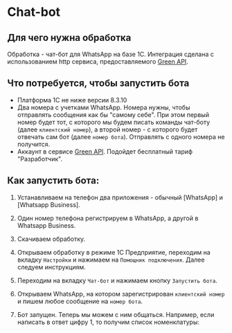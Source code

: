# Chat-bot

## Для чего нужна обработка

Обработка - чат-бот для WhatsApp на базе 1С. Интеграция сделана с использованием http сервиса, предоставляемого [Green API](https://green-api.com/).

## Что потребуется, чтобы запустить бота

* Платформа 1С не ниже версии 8.3.10
* Два номера с учетками WhatsApp. Номера нужны, чтобы отправлять сообщения как бы "самому себе". При этом первый номер будет тот, с которого  мы будем писать команды чат-боту (далее ``клиентский номер``), а второй номер - с которого будет отвечать сам бот (далее ``номер бота``). Отправлять с одного номера не получится.
* Аккаунт в сервисе [Green API](https://green-api.com/). Подойдет бесплатный тариф "Разработчик".

## Как запустить бота:

1. Устанавливаем на телефон два приложения - обычный [WhatsApp] и [Whatsapp Business].

2. Один номер телефона регистрируем в WhatsApp, а другой в  Whatsapp Business.

3. Скачиваем обработку.

4. Открываем обработку в режиме 1С Предприятие, переходим на вкладку ``Настройки`` и нажимаем на ``Помощник подключения``. Далее следуем инструкциям.

5. Переходим на вкладку ``Чат-бот`` и нажимаем кнопку ``Запустить бота``.

6. Открываем WhatsApp, на котором зарегистрирован ``клиентский номер`` и пишем любое сообщение на ``номер бота``. 

7. Бот запущен. Теперь мы можем с ним общаться. Например, если написать в ответ цифру 1, то получим список номенклатуры:
